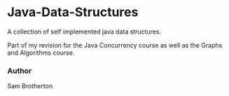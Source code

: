 # Java-Data-Structures

A collection of self implemented java data structures.

Part of my revision for the Java Concurrency course as well as the Graphs and Algorithms course.

### Author
Sam Brotherton
